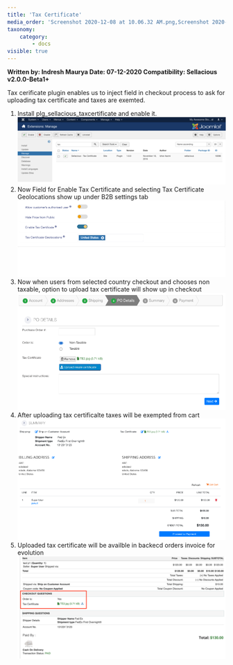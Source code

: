 ```yaml
---
title: 'Tax Certificate'
media_order: 'Screenshot 2020-12-08 at 10.06.32 AM.png,Screenshot 2020-12-08 at 10.11.06 AM.png,Screenshot 2020-12-08 at 10.14.03 AM.png,Screenshot 2020-12-08 at 10.16.59 AM.png,Screenshot 2020-12-08 at 10.22.01 AM.png'
taxonomy:
    category:
        - docs
visible: true
---
```


**Written by: Indresh Maurya
Date: 07-12-2020
Compatibility: Sellacious v2.0.0-Beta1+**

Tax cerificate plugin enables us to inject field in checkout process to ask for uploading tax certificate and taxes are exemted.

1. Install plg_sellacious_taxcertificate and enable it.
![](Screenshot%202020-12-08%20at%2010.06.32%20AM.png)
2. Now Field for Enable Tax Certificate and selecting Tax Certificate Geolocations show up under B2B settings tab
![](Screenshot%202020-12-08%20at%2010.11.06%20AM.png)
3. Now when users from selected country checkout and chooses non taxable, option to upload tax certificate will show up in checkout
![](Screenshot%202020-12-08%20at%2010.14.03%20AM.png)
4. After uploading tax certificalte taxes will be exempted from cart
![](Screenshot%202020-12-08%20at%2010.16.59%20AM.png)
5. Uploaded tax certificate will be availble in backecd orders invoice for evolution
![](Screenshot%202020-12-08%20at%2010.22.01%20AM.png)
